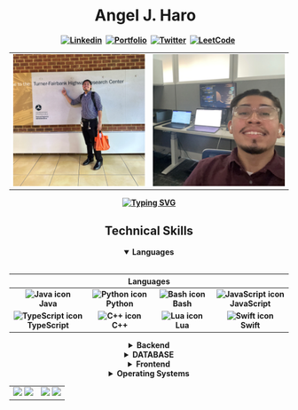 <!-- START -->
<h1 align="center"><b> Angel J. Haro 
<img src="https://docs.google.com/uc?export=download&id=1JqFc6WL-cTtJBQgW9tusQAZhQ3H9hGae" alt="" height="25" >
<img src="https://docs.google.com/uc?export=download&id=1HsBpakQVutfOmxBcPbGpKdo_oGEoKJZT" alt="" height="35" >
</h1>
<!-- START  -->
<div align="center">
<a href="https://www.linkedin.com/in/aharoJ/"><img src="https://img.shields.io/badge/LinkedIn-000000?style=for-the-badge&logo=linkedin&logoColor=blue" alt="Linkedin" /></a>&nbsp;
<a href="https://aharoj.io"><img src="https://img.shields.io/badge/Portfolio-%23333333.svg?style=for-the-badge&logo=firefox&logoColor=pink" alt="Portfolio" /></a>&nbsp;
<a href="https://twitter.com/aharoJ"><img src="https://img.shields.io/badge/Twitter-000000?style=for-the-badge&logo=twitter&logoColor=blue" alt="Twitter" /></a>&nbsp;
<a href="https://leetcode.com/aharoJ/"><img src="https://img.shields.io/badge/LeetCode-000000?style=for-the-badge&logo=LeetCode&logoColor=#d16c06" alt="LeetCode" /></a>&nbsp;
</div>  

<!-- # ~~~~~~~~~~~~~~~~~~~~~~~~~~~~~     .................................       ~~~~~~~~~~~~~~~~~~~~~~~~~~~~~~ # -->
<!-- START -->
<table>
  <tr>
    <td valign="top" width="50%">
      <img src="z/tfhrc_selfie.png" alt="Image 1 Description" />
    </td>
    <td valign="top" width="50%">
      <img src="z/workflow_selfie.png" alt="Image 2 Description" />
    </td>
  </tr>
</table>


<!-- # ~~~~~~~~~~~~~~~~~~~~~~~~~~~~~     .................................       ~~~~~~~~~~~~~~~~~~~~~~~~~~~~~~ # -->

<p align="center">
  <a href="https://git.io/typing-svg">
    <img src="https://readme-typing-svg.demolab.com?font=Fira+Code&weight=100&size=16&duration=4000&pause=1000&random=false&width=440&height=56&lines=Angel+J.+Haro%3A+Dedicated+Software+Engineer.;Backend%3A+Java%2C+Python%2C++C%2B%2B;Frontend%3A+JavaScript%2C+TypeScript%2C+HTML%26CSS;Frameworks%3A+Spring+Boot%2C+Django%2C+ReactJs;Check+out+my+portfolio+at+aharoj.io" alt="Typing SVG" />
  </a>
</p>




<h2 align="center"> <a> Technical Skills </a> </h2>
<div align="center">
<details open>
  <summary><strong>Languages</strong></summary><br/>
  <table>
    <thead>
      <tr>
        <th colspan="4">Languages</th>
      </tr>
    </thead>
    <tbody>
      <tr>
        <td align="center" width="333">  
          <img src="https://techstack-generator.vercel.app/java-icon.svg" alt="Java icon" width="65" height="65" />
          <br>Java
        </td>
        <td align="center" width="333">  
          <img src="https://techstack-generator.vercel.app/python-icon.svg" alt="Python icon" width="65" height="65" /> 
          <br>Python
        </td>
        <td align="center" width="333">  
          <img src="https://cdn.jsdelivr.net/gh/devicons/devicon/icons/bash/bash-original.svg" alt="Bash icon" width="65" height="65" />
          <br>Bash
        </td>
        <td align="center" width="333"> 
          <img src="https://techstack-generator.vercel.app/js-icon.svg" alt="JavaScript icon" width="65" height="65" /> 
          <br>JavaScript
        </td>
      </tr>
      <tr>
        <td align="center" width="333"> 
          <img src="https://techstack-generator.vercel.app/ts-icon.svg" alt="TypeScript icon" width="65" height="65" /> 
          <br>TypeScript
        </td>
        <td align="center" width="333"> 
          <img src="https://techstack-generator.vercel.app/cpp-icon.svg" alt="C++ icon" width="65" height="65" />
          <br>C++
        </td>
        <td align="center" width="333"> 
          <img src="https://cdn.jsdelivr.net/gh/devicons/devicon/icons/lua/lua-original.svg" alt="Lua icon" width="65" height="65" />
          <br>Lua
        </td>
        <td align="center" width="333"> 
          <img src="https://techstack-generator.vercel.app/swift-icon.svg" alt="Swift icon" width="65" height="65" />
          <br>Swift
        </td>
      </tr>
    </tbody>
  </table>
</details>
<!-- # ~~~~~~~~~~~~~~~~~~~~~~~~~~~~~     .................................       ~~~~~~~~~~~~~~~~~~~~~~~~~~~~~~ # -->

<!-- # ~~~~~~~~~~~~~~~~~~~~~~~~~~~~~     .................................       ~~~~~~~~~~~~~~~~~~~~~~~~~~~~~~ # -->
<details>
  <summary><strong>Backend</strong></summary><br/>
  <table>
    <thead>
      <tr>
        <th colspan="4">Backend</th>
      </tr>
    </thead>
    <tbody>
      <tr>
        <td align="center" width="333">  
          <img src="https://cdn.jsdelivr.net/gh/devicons/devicon/icons/spring/spring-original.svg" alt="Spring icon" width="65" height="65" />          
        </td>
        <td align="center" width="333">  
          <img src="https://techstack-generator.vercel.app/restapi-icon.svg" alt="REST API icon" width="65" height="65" /> 
        </td>
        <td align="center" width="333">  
          <img src="https://techstack-generator.vercel.app/django-icon.svg" alt="Django icon" width="65" height="65" /> 
        </td>
        <td align="center" width="333">  
          <img src="https://techstack-generator.vercel.app/eslint-icon.svg" alt="ESLint icon" width="65" height="65" />
        </td>
      </tr>
      <tr>
        <td align="center" width="333">Spring</td>
        <td align="center" width="333">REST API</td>
        <td align="center" width="333">Django</td>
        <td align="center" width="333">ESLint</td>
      </tr>
    </tbody>
  </Table>
</details>
<!-- # ~~~~~~~~~~~~~~~~~~~~~~~~~~~~~     .................................       ~~~~~~~~~~~~~~~~~~~~~~~~~~~~~~ # -->
  
<!-- # ~~~~~~~~~~~~~~~~~~~~~~~~~~~~~     .................................       ~~~~~~~~~~~~~~~~~~~~~~~~~~~~~~ # -->
<details>
  <summary><strong>DATABASE</strong></summary><br/>
  <Table>
    <thead>
      <tr>
        <th colspan="4">DATABASE</th>
      </tr>
    </thead>
    <tbody>
      <tr>
        <td align="center" width="333">  
          <img src="https://techstack-generator.vercel.app/mysql-icon.svg" alt="icon" width="65" height="65" />
        </td>
        <td align="center" width="333">  
          <img src="https://cdn.jsdelivr.net/gh/devicons/devicon/icons/postgresql/postgresql-plain.svg"  alt="PostgreSQL icon" width="65" height="65" /> 
        </td>
        <td align="center" width="333">  
          <img src="https://github.com/tandpfun/skill-icons/blob/main/icons/Cassandra-Dark.svg" alt="Cassandra icon" width="65" height="65" /> 
        </td>
        <td align="center" width="333">  
          <img src="https://cdn.jsdelivr.net/gh/devicons/devicon/icons/sqlalchemy/sqlalchemy-original.svg" alt="sqlalchemy icon" width="65" height="65" /> 
        </td>
      </tr>
      <tr>
        <td align="center" width="333">MySQL</td>
        <td align="center" width="333">PostgreSQL</td>
        <td align="center" width="333">Cassandra</td>
        <td align="center" width="333">SQLA</td>
      </tr>
    </tbody>
  </Table>
</details>
<!-- # ~~~~~~~~~~~~~~~~~~~~~~~~~~~~~     .................................       ~~~~~~~~~~~~~~~~~~~~~~~~~~~~~~ # -->

<!-- # ~~~~~~~~~~~~~~~~~~~~~~~~~~~~~     .................................       ~~~~~~~~~~~~~~~~~~~~~~~~~~~~~~ # -->
<details>
  <summary><strong>Frontend</strong></summary><br/>
  <Table>
    <thead>
      <tr>
        <th colspan="4">Frontend</th>
      </tr>
    </thead>
    <tbody>
      <tr>
        <td align="center" width="333">  
          <img src="https://cdn.jsdelivr.net/gh/devicons/devicon/icons/tailwindcss/tailwindcss-plain.svg"  alt="React icon" width="65" height="65" />
        </td>
        <td align="center" width="333">  
          <img src="https://techstack-generator.vercel.app/react-icon.svg" alt="React icon" width="65" height="65" />
        </td>
        <td align="center" width="333">  
          <img src="https://techstack-generator.vercel.app/redux-icon.svg" alt="Redux icon" width="65" height="65" /> 
        </td>
        <td align="center" width="333">  
          <img src="https://techstack-generator.vercel.app/prettier-icon.svg" alt="Prettier icon" width="65" height="65" /> 
        </td>
      </tr>
      <tr>
        <td align="center" width="333">TailwindCSS</td>
        <td align="center" width="333">React</td>
        <td align="center" width="333">Redux</td>
        <td align="center" width="333">Prettier</td>
      </tr>
    </tbody>
  </Table>
</details>
<!-- # ~~~~~~~~~~~~~~~~~~~~~~~~~~~~~     .................................       ~~~~~~~~~~~~~~~~~~~~~~~~~~~~~~ # -->

<!-- # ~~~~~~~~~~~~~~~~~~~~~~~~~~~~~     .................................       ~~~~~~~~~~~~~~~~~~~~~~~~~~~~~~ # -->
<details>
  <summary><strong>Operating Systems</strong></summary><br/>
    <Table>
    <thead>
      <tr>
        <th colspan="4">Operating Systems</th>
      </tr>
    </thead>
    <tbody>
      <tr>
        <td align="center" width=333>  
          <img height=60 src="https://cdn.jsdelivr.net/gh/devicons/devicon/icons/apple/apple-original.svg" />
        </td>
        <td align="center" width=333> 
          <img height=60 src="https://cdn.jsdelivr.net/gh/devicons/devicon/icons/linux/linux-original.svg"/> 
        </td>
        <td align="center" width=333> 
          <img height=60 src="https://cdn.jsdelivr.net/gh/devicons/devicon/icons/ubuntu/ubuntu-plain.svg"/> 
        </td>
        <td align="center" width=333>
          <img height=60 src="https://cdn.jsdelivr.net/gh/devicons/devicon/icons/windows8/windows8-original.svg"/> 
        </td>
      <tr> 
        <td align="center" width=333>MacOS</td>
        <td align="center" width=333>Linux</td>
        <td align="center" width=333>Ubuntu</td>
        <td align="center" width=333>Windows</td>
      </tr>
    </tbody>
  </Table>
</details>
<!-- # ~~~~~~~~~~~~~~~~~~~~~~~~~~~~~     .................................       ~~~~~~~~~~~~~~~~~~~~~~~~~~~~~~ # -->
</div>



















<!-- START  -->
<div align="center">
<table><tr><td valign="top" width="50%">
<img src="https://github-readme-stats.vercel.app/api/top-langs/?username=aharoJ&layout=donut&theme=dracula" width="400" />
<img width="400" src="https://github-readme-activity-graph.vercel.app/graph?username=aharoJ&theme=rogue"/>
<!-- MID -->
</td><td valign="top" width="50%">
<img width="400" src="https://github-readme-stats.vercel.app/api?username=aharoJ&show_icons=true&theme=dracula" />
<img width="400" src="https://github-readme-streak-stats.herokuapp.com/?user=aharoJ&theme=dracula" />
</div>
<!-- END  -->